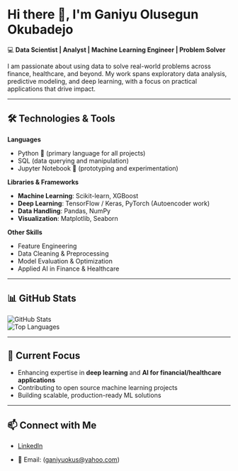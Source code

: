 # Hi there 👋, I'm Ganiyu Olusegun Okubadejo  

💻 **Data Scientist | Analyst | Machine Learning Engineer | Problem Solver**  

I am passionate about using data to solve real-world problems across finance, healthcare, and beyond. My work spans exploratory data analysis, predictive modeling, and deep learning, with a focus on practical applications that drive impact.  

---

## 🛠️ Technologies & Tools

**Languages**
- Python 🐍 (primary language for all projects)
- SQL (data querying and manipulation)
- Jupyter Notebook 📓 (prototyping and experimentation)

**Libraries & Frameworks**
- **Machine Learning**: Scikit-learn, XGBoost 
- **Deep Learning**: TensorFlow / Keras, PyTorch (Autoencoder work)  
- **Data Handling**: Pandas, NumPy  
- **Visualization**: Matplotlib, Seaborn  

**Other Skills**
- Feature Engineering  
- Data Cleaning & Preprocessing  
- Model Evaluation & Optimization  
- Applied AI in Finance & Healthcare   
---

## 📊 GitHub Stats

![GitHub Stats](https://github-readme-stats.vercel.app/api?username=adegoke655&show_icons=true&theme=radical&count_private=true&include_all_commits=true)  
![Top Languages](https://github-readme-stats.vercel.app/api/top-langs/?username=adegoke655&layout=compact&theme=radical)

---

## 🌱 Current Focus
- Enhancing expertise in **deep learning** and **AI for financial/healthcare applications**  
- Contributing to open source machine learning projects  
- Building scalable, production-ready ML solutions  

---

## 📫 Connect with Me
- [LinkedIn](https://linkedin.com)   
  
- 📧 Email: (ganiyuokus@yahoo.com)
